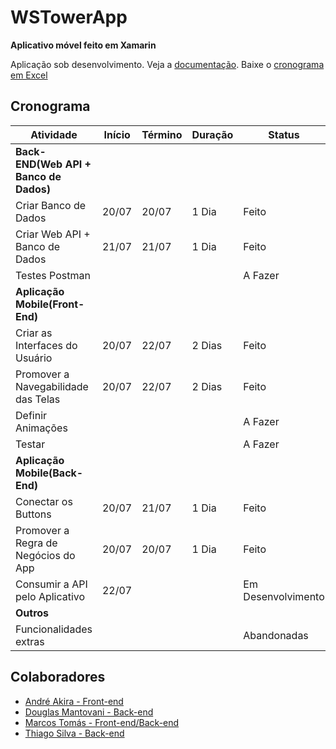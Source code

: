 # WSTowerApp
**Aplicativo móvel feito em Xamarin**

Aplicação sob desenvolvimento.
Veja a [documentação](./Documentos/Documentacao.md "Documentação em .docx"). Baixe o [cronograma em Excel](https://github.com/marcostomas/WSTowerApp/raw/master/Cronograma_Grupo-9.xlsx "Cronograma do grupo 9 em .xlsx")

## Cronograma

|Atividade                              |Início   |Término   |Duração |Status                  |
|---------------------------------------|---------|----------|--------|------------------------|
|**Back-END(Web API + Banco de Dados)** |         |          |        |                        |
|Criar Banco de Dados                   |  20/07  |   20/07  | 1 Dia  |  Feito                 |
|Criar Web API + Banco de Dados         |  21/07  |   21/07  | 1 Dia  |  Feito                 |
|Testes Postman                         |         |          |        |  A Fazer               |
|**Aplicação Mobile(Front-End)**        |         |          |        |                        |
|Criar as Interfaces do Usuário         |  20/07  |   22/07  | 2 Dias |  Feito                 |
|Promover a Navegabilidade das Telas    |  20/07  |   22/07  | 2 Dias |  Feito                 |
|Definir Animações                      |         |          |        |  A Fazer               |
|Testar                                 |         |          |        |  A Fazer               |
|**Aplicação Mobile(Back-End)**         |         |          |        |                        |
|Conectar os Buttons                    |  20/07  |   21/07  | 1 Dia  |  Feito                 |
|Promover a Regra de Negócios do App    |  20/07  |   20/07  | 1 Dia  |  Feito                 |
|Consumir a API pelo Aplicativo         |  22/07  |          |        |  Em Desenvolvimento    |
|**Outros**                             |         |          |        |                        |
|Funcionalidades extras                 |         |          |        |  Abandonadas           |

## Colaboradores

- [André Akira - Front-end](https://github.com/DevAndreAkira "André Akira")
- [Douglas Mantovani - Back-end](https://github.com/Douglasmantovani "Douglas Mantovani")
- [Marcos Tomás - Front-end/Back-end](https://github.com/marcostomas "Marcos Tomás")
- [Thiago Silva - Back-end](https://github.com/Thihenriquesilva "Thiago Silva")

